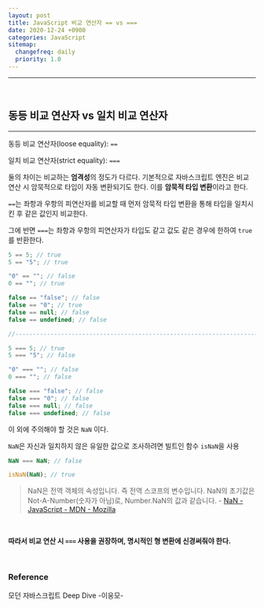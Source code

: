 ```yaml
---
layout: post
title: JavaScript 비교 연산자 == vs ===
date: 2020-12-24 +0900
categories: JavaScript
sitemap:
  changefreq: daily
  priority: 1.0
---
```


---

<br>

## 동등 비교 연산자 vs 일치 비교 연산자

---

동등 비교 연산자(loose equality): `==`

일치 비교 연산자(strict equality): `===`

둘의 차이는 비교하는 **엄격성**의 정도가 다르다. 기본적으로 자바스크립트 엔진은 비교 연산 시 암묵적으로 타입이 자동 변환되기도 한다. 이를 **암묵적 타입 변환**이라고 한다.

`==`는 좌항과 우항의 피연산자를 비교할 때 먼저 암묵적 타입 변환을 통해 타입을 일치시킨 후 같은 값인지 비교한다.

그에 반면 `===`는 좌항과 우항의 피연산자가 타입도 같고 값도 같은 경우에 한하여 `true`를 반환한다.

```jsx
5 == 5; // true
5 == "5"; // true

"0" == ""; // false
0 == ""; // true

false == "false"; // false
false == "0"; // true
false == null; // false
false == undefined; // false

//---------------------------------------------------------------------------

5 === 5; // true
5 === "5"; // false

"0" === ""; // false
0 === ""; // false

false === "false"; // false
false === "0"; // false
false === null; // false
false === undefined; // false
```

이 외에 주의해야 할 것은 `NaN` 이다.

`NaN`은 자신과 일치하지 않은 유일한 값으로 조사하려면 빌트인 함수 `isNaN`을 사용

```jsx
NaN === NaN; // false

isNaN(NaN); // true
```

> NaN은 전역 객체의 속성입니다. 즉 전역 스코프의 변수입니다. NaN의 초기값은 Not-A-Number(숫자가 아님)로, Number.NaN의 값과 같습니다. - [NaN - JavaScript - MDN - Mozilla](https://developer.mozilla.org/ko/docs/Web/JavaScript/Reference/Global_Objects/NaN)

<br>

**따라서 비교 연산 시 `===` 사용을 권장하며, 명시적인 형 변환에 신경써줘야 한다.**

<br>

### Reference

모던 자바스크립트 Deep Dive -이웅모-

